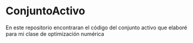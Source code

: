 # ConjuntoActivo
En este repositorio encontraran el código del conjunto activo que elaboré para mi clase de optimización numérica
